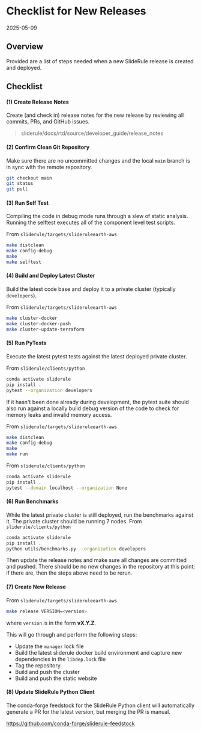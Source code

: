 # Checklist for New Releases

2025-05-09

## Overview

Provided are a list of steps needed when a new SlideRule release is created and deployed.

## Checklist

#### (1) Create Release Notes

Create (and check in) release notes for the new release by reviewing all commits, PRs, and GitHub issues.
> sliderule/docs/rtd/source/developer_guide/release_notes

#### (2) Confirm Clean Git Repository

Make sure there are no uncommitted changes and the local `main` branch is in sync with the remote repository.
```bash
git checkout main
git status
git pull
```

#### (3) Run Self Test

Compiling the code in debug mode runs through a slew of static analysis.  Running the selftest executes all of the component level test scripts.

From `sliderule/targets/slideruleearth-aws`
```bash
make distclean
make config-debug
make
make selftest
```

#### (4) Build and Deploy Latest Cluster

Build the latest code base and deploy it to a private cluster (typically `developers`).

From `sliderule/targets/slideruleearth-aws`
```bash
make cluster-docker
make cluster-docker-push
make cluster-update-terraform
```

#### (5) Run PyTests

Execute the latest pytest tests against the latest deployed private cluster.

From `sliderule/clients/python`
```bash
conda activate sliderule
pip install .
pytest --organization developers
```

If it hasn't been done already during development, the pytest suite should also run against a locally build debug version of the code to check for memory leaks and invalid memory access.

From `sliderule/targets/slideruleearth-aws`
```bash
make distclean
make config-debug
make
make run
```

From `sliderule/clients/python`
```bash
conda activate sliderule
pip install .
pytest --domain localhost --organization None
```

#### (6) Run Benchmarks

While the latest private cluster is still deployed, run the benchmarks against it.  The private cluster should be running 7 nodes.
From `sliderule/clients/python`
```bash
conda activate sliderule
pip install .
python utils/benchmarks.py --organization developers
```

Then update the release notes and make sure all changes are committed and pushed.  There should be no new changes in the repository at this point; if there are, then the steps above need to be rerun.

#### (7) Create New Release

From `sliderule/targets/slideruleearth-aws`
```bash
make release VERSION=<version>
```
where `version` is in the form **vX.Y.Z**.

This will go through and perform the following steps:
* Update the `manager` lock file
* Build the latest sliderule docker build environment and capture new dependencies in the `libdep.lock` file
* Tag the repository
* Build and push the cluster
* Build and push the static website

#### (8) Update SlideRule Python Client

The conda-forge feedstock for the SlideRule Python client will automatically generate a PR for the latest version, but merging the PR is manual.

https://github.com/conda-forge/sliderule-feedstock